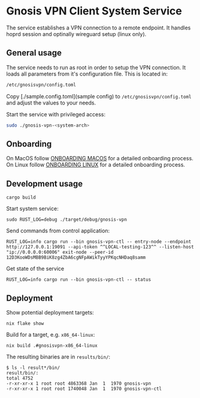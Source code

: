 # Gnosis VPN Client System Service

The service establishes a VPN connection to a remote endpoint.
It handles hoprd session and optinally wireguard setup (linux only).

## General usage

The service needs to run as root in order to setup the VPN connection.
It loads all parameters from it's configuration file.
This is located in:

```sh
/etc/gnosisvpn/config.toml
```

Copy [./sample.config.toml](sample config) to `/etc/gnosisvpn/config.toml` and adjust the values to your needs.

Start the service with privileged access:

```sh
sudo ./gnosis-vpn-<system-arch>
```

## Onboarding

On MacOS follow [ONBOARDING MACOS](./ONBOARDING-MACOS.md) for a detailed onboarding process.
On Linux follow [ONBOARDING LINUX](./ONBOARDING-LINUX.md) for a detailed onboarding process.

## Development usage

`cargo build`

Start system service:

`sudo RUST_LOG=debug ./target/debug/gnosis-vpn`

Send commands from control application:

`RUST_LOG=info cargo run --bin gnosis-vpn-ctl -- entry-node --endpoint http://127.0.0.1:19091 --api-token ^^LOCAL-testing-123^^ --listen-host "ip://0.0.0.0:60006" exit-node --peer-id 12D3KooWDsMBB9BiK8zg4ZbA6cgNFpAWikTyyYPKqcNHDaq8samm`

Get state of the service

`RUST_LOG=info cargo run --bin gnosis-vpn-ctl -- status`

## Deployment

Show potential deployment targets:

`nix flake show`

Build for a target, e.g. `x86_64-linux`:

`nix build .#gnosisvpn-x86_64-linux`

The resulting binaries are in `results/bin/`:

```
$ ls -l result*/bin/
result/bin/:
total 4752
-r-xr-xr-x 1 root root 4863368 Jan  1  1970 gnosis-vpn
-r-xr-xr-x 1 root root 1740048 Jan  1  1970 gnosis-vpn-ctl
```
